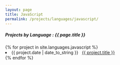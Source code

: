 ```yaml
---
layout: page
title: JavaScript
permalink: /projects/languages/javascript/
---
```


<h5> Projects by Language : {{ page.title }} </h5>

<div class="card">
{% for project in site.languages.javascript %}
  <li class="language-project"><span>{{ project.date | date_to_string }}</span> &nbsp; <a href="{{ project.url }}">{{ project.title }}</a></li>
{% endfor %}

</div>
